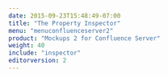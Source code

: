 ```yaml
---
date: 2015-09-23T15:48:49-07:00
title: "The Property Inspector"
menu: "menuconfluenceserver2"
product: "Mockups 2 for Confluence Server"
weight: 40
include: "inspector"
editorversion: 2
---
```


